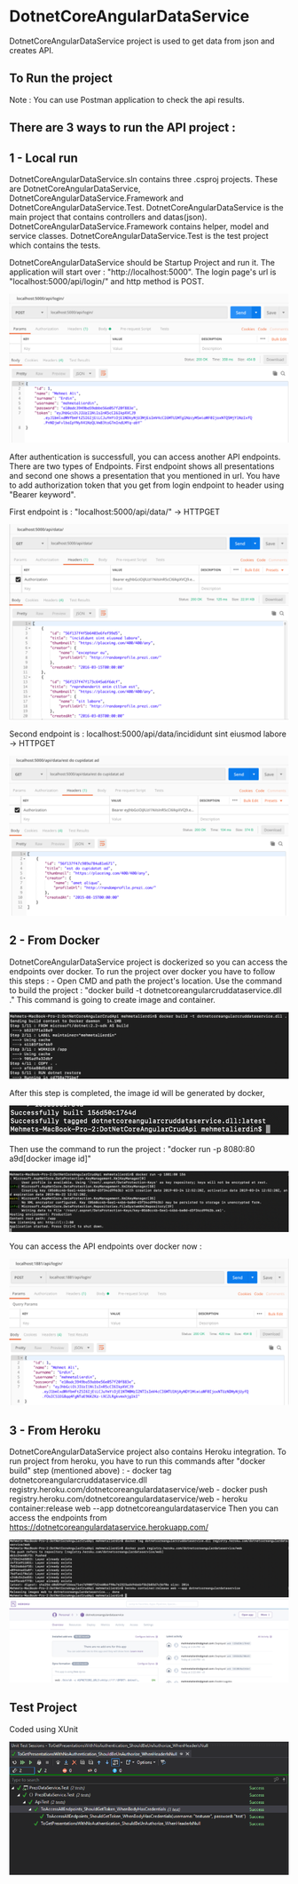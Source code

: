 # DotnetCoreAngularDataService

DotnetCoreAngularDataService project is used to get data from json and creates API.

## To Run the project

Note : You can use Postman application to check the api results.

## There are 3 ways to run the API project : 
##	1 - Local run
DotnetCoreAngularDataService.sln contains three .csproj projects. These are DotnetCoreAngularDataService, DotnetCoreAngularDataService.Framework and DotnetCoreAngularDataService.Test. DotnetCoreAngularDataService is the main project that contains controllers and datas(json). DotnetCoreAngularDataService.Framework contains helper, model and service classes. DotnetCoreAngularDataService.Test is the test project which contains the tests.

DotnetCoreAngularDataService should be Startup Project and run it. The application will start over : "http://localhost:5000". The login page's url is "localhost:5000/api/login/" and http method is POST.
		
![alt text](screenshots/dotnetcoreangularcruddataservice-login.png "Login API")

After authentication is successfull, you can access another API endpoints. There are two types of Endpoints. First endpoint shows all presentations and second one shows a presentation that you mentioned in url. You have to add authorization token that you get from login endpoint to header using "Bearer keyword".

First endpoint is : "localhost:5000/api/data/" -> HTTPGET

![alt text](screenshots/dotnetcoreangularcruddataservice-allpresentations.png "List All Presentations")

Second endpoint is : localhost:5000/api/data/incididunt sint eiusmod labore -> HTTPGET

![alt text](screenshots/dotnetcoreangularcruddataservice-selectedpresentation.png "List selected presentation")

##	2 - From Docker
DotnetCoreAngularDataService project is dockerized so you can access the endpoints over docker. To run the project over docker you have to follow this steps : 
	- Open CMD and path the project's location. Use the command to build the project : "docker build -t dotnetcoreangularcruddataservice.dll ." This command is going to create image and container.
			
![alt text](screenshots/dotnetcoreangularcruddataservice-docker-build.png "Docker Build")
			
After this step is completed, the image id will be generated by docker,

![alt text](screenshots/dotnetcoreangularcruddataservice-docker-imageid.png "Docker Build")
			
Then use the command to run the project : "docker run -p 8080:80 a9d[docker image id]" 
			
![alt text](screenshots/dotnetcoreangularcruddataservice-docker-run.png "Docker Run")
			
You can access the API endpoints over docker now :

![alt text](screenshots/dotnetcoreangularcruddataservice-run-from-docker.png "Dockerized")
			
##	3 - From Heroku
DotnetCoreAngularDataService project also contains Heroku integration. To run project from heroku, you have to run this commands after "docker build" step (mentioned above) :
	- docker tag dotnetcoreangularcruddataservice.dll registry.heroku.com/dotnetcoreangulardataservice/web
	- docker push registry.heroku.com/dotnetcoreangulardataservice/web
	- heroku container:release web --app dotnetcoreangulardataservice
Then you can access the endpoints from https://dotnetcoreangulardataservice.herokuapp.com/

![alt text](screenshots/dotnetcoreangularcruddataservice-herokudeploy.png "Heroku Deploy")				
![alt text](screenshots/dotnetcoreangularcruddataservice-heroku.png "Heroku Deploy")

## Test Project 

Coded using XUnit

![alt text](screenshots/dotnetcoreangularcruddataservice-testresult.png "Test Results")


